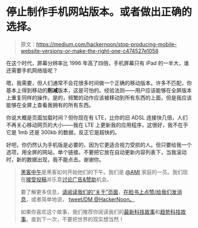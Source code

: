 # 停止制作手机网站版本。或者做出正确的选择。

> 原文：<https://medium.com/hackernoon/stop-producing-mobile-website-versions-or-make-the-right-one-c474527e1058>

在这个时代，屏幕分辨率比 1996 年高了四倍，手机屏幕只有 iPad 的一半大，谁还需要手机网络版呢？

嗯，我需要，但人们通常不会花很多时间做一个正确的移动版本。许多不匹配，你基本上得到移动的**削减**版本，这是可怕的。经验法则——用户应该能够在全屏版本上重复同样的操作。是的，频繁的动作应该被移动到所有东西的上面，但是我应该能够在全屏上查看我拥有的所有东西。

你说大概是页面加载时间？但你现在有 LTE，比你的旧 ADSL 连接快几倍，人们不再关心移动网页的大小——我在 LTE 上更新我的应用程序，这很好，我不在乎它是 1mb 还是 300kb 的数据，反正它是超快的。

好吧，你仍然认为手机版是必要的，因为它更适合视力受损的人。但只要给我一个选项，用全屏的网站，单个链接。不要把它放在自动更新内容列表下，当我滚动时，新的数据出现，我不能点击。谢谢你。

> [黑客中午](http://bit.ly/Hackernoon)是黑客如何开始他们的下午。我们是 [@AMI](http://bit.ly/atAMIatAMI) 家庭的一员。我们现在[接受投稿](http://bit.ly/hackernoonsubmission)并乐意[讨论广告&赞助](mailto:partners@amipublications.com)机会。
> 
> 要了解更多信息，[请阅读我们的“关于”页面](https://goo.gl/4ofytp)，[在脸书上点赞/给我们发消息](http://bit.ly/HackernoonFB)，或者简单地说， [tweet/DM @HackerNoon。](https://goo.gl/k7XYbx)
> 
> 如果你喜欢这个故事，我们推荐你阅读我们的[最新科技故事](http://bit.ly/hackernoonlatestt)和[趋势科技故事](https://hackernoon.com/trending)。直到下一次，不要把世界的现实想当然！